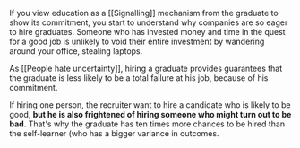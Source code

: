 

If you view education as a [[Signalling]] mechanism from the graduate to show its commitment, you start to understand why companies are so eager to hire graduates. Someone who has invested money and time in the quest for a good job is unlikely to void their entire investment by wandering around your office, stealing laptops.

As [[People hate uncertainty]], hiring a graduate provides guarantees that the graduate is less likely to be a total failure at his job, because of his commitment. 

If hiring one person, the recruiter want to hire a candidate who is likely to be good, **but he is also frightened of hiring someone who might turn out to be bad**. That's why the graduate has ten times more chances to be hired than the self-learner (who has a bigger variance in outcomes.
